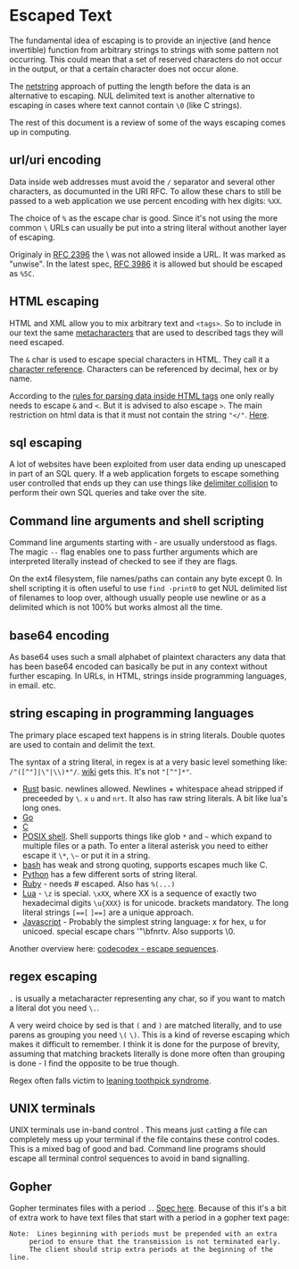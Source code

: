 # Escaped Text

The fundamental idea of escaping is to provide an injective (and hence invertible) function from arbitrary strings to strings with some pattern not occurring. This could mean that a set of reserved characters do not occur in the output, or that a certain character does not occur alone.

The [netstring](https://cr.yp.to/proto/netstrings.txt) approach of putting the length before the data is an alternative to escaping. NUL delimited text is another alternative to escaping in cases where text cannot contain `\0` (like C strings).

The rest of this document is a review of some of the ways escaping comes up in computing.


## url/uri encoding

Data inside web addresses must avoid the `/` separator and several other characters, as documunted in the URI RFC. To allow these chars to still be passed to a web application we use percent encoding with hex digits: `%XX`.

The choice of `%` as the escape char is good. Since it's not using the more common `\` URLs can usually be put into a string literal without another layer of escaping.

Originaly in [RFC 2396][rfc 2396] the \ was not allowed inside a URL. It was marked as "unwise". In the latest spec, [RFC 3986][rfc 3986] it is allowed but should be escaped as `%5C`.


## HTML escaping

HTML and XML allow you to mix arbitrary text and `<tags>`. So to include in our text the same [metacharacters][wikipedia metacharacter] that are used to described tags they will need escaped.

The `&` char is used to escape special characters in HTML. They call it a [character reference][html character references]. Characters can be referenced by decimal, hex or by name.

According to the [rules for parsing data inside HTML tags][html data parser] one only really needs to escape `&` and `<`. But it is advised to also escape `>`. The main restriction on html data is that it must not contain the string `"</"`. [Here](https://www.w3.org/TR/html5/syntax.html#restrictions-on-the-contents-of-raw-text-and-escapable-raw-text-elements).


## sql escaping

A lot of websites have been exploited from user data ending up unescaped in part of an SQL query. If a web application forgets to escape something user controlled that ends up they can use things like [delimiter collision][wikipedia delimiter collision] to perform their own SQL queries and take over the site.


## Command line arguments and shell scripting

Command line arguments starting with - are usually understood as flags. The magic `--` flag enables one to pass further arguments which are interpreted literally instead of checked to see if they are flags.

On the ext4 filesystem, file names/paths can contain any byte except 0. In shell scripting it is often useful to use `find -print0` to get NUL delimited list of filenames to loop over, although usually people use newline or as a delimited which is not 100% but works almost all the time.

## base64 encoding

As base64 uses such a small alphabet of plaintext characters any data that has been base64 encoded can basically be put in any context without further escaping. In URLs, in HTML, strings inside programming languages, in email. etc.


## string escaping in programming languages

The primary place escaped text happens is in string literals. Double quotes are used to contain and delimit the text.

The syntax of a string literal, in regex is at a very basic level something like: `/"([^"]|\"|\\)*"/`. [wiki](https://en.wikipedia.org/wiki/String_literal) gets this. It's not `"[^"]*"`.

* [Rust](https://doc.rust-lang.org/1.7.0/reference.html#string-literals) basic. newlines allowed. Newlines + whitespace ahead stripped if preceeded by `\`. `x` `u` and `nrt`. It also has raw string literals. A bit like lua's long ones.
* [Go](https://golang.org/ref/spec#String_literals)
* [C](https://en.wikipedia.org/wiki/C_syntax#Strings)
* [POSIX shell](http://pubs.opengroup.org/onlinepubs/009695399/utilities/xcu_chap02.html). Shell supports things like glob `*` and `~` which expand to multiple files or a path. To enter a literal asterisk you need to either escape it `\*`, `\~` or put it in a string.
* [bash](http://wiki.bash-hackers.org/syntax/quoting) has weak and strong quoting, supports escapes much like C.
* [Python](https://docs.python.org/dev/reference/lexical_analysis.html#string-and-bytes-literals) has a few different sorts of string literal.
* [Ruby](https://docs.ruby-lang.org/en/2.0.0/syntax/literals_rdoc.html) - needs # escaped. Also has `%(...)`
* [Lua](https://www.lua.org/manual/5.3/manual.html#3.1) - `\z` is special. `\xXX`, where XX is a sequence of exactly two hexadecimal digits `\u{XXX}` is for unicode. brackets mandatory. The long literal strings `[==[` `]==]` are a unique approach.
* [Javascript](http://www.ecma-international.org/ecma-262/9.0/index.html#sec-literals-string-literals) - Probably the simplest string language: x for hex, u for unicoed. special escape chars '"\bfnrtv. Also supports \0.

Another overview here: [codecodex - escape sequences](http://www.codecodex.com/wiki/Escape_sequences_and_escape_characters).

## regex escaping

`.` is usually a metacharacter representing any char, so if you want to match a literal dot you need `\.`.

A very weird choice by sed is that `(` and `)` are matched literally, and to use parens as grouping you need `\(` `\)`. This is a kind of reverse escaping which makes it difficult to remember. I think it is done for the purpose of brevity, assuming that matching brackets literally is done more often than grouping is done - I find the opposite to be true though.

Regex often falls victim to [leaning toothpick syndrome][wikipedia toothpick syndrome].


## UNIX terminals

UNIX terminals use in-band control . This means just `cat`ting a file can completely mess up your terminal if the file contains these control codes. This is a mixed bag of good and bad. Command line programs should escape all terminal control sequences to avoid in band signalling.


## Gopher

Gopher terminates files with a period `.`. [Spec here][gopher]. Because of this it's a bit of extra work to have text files that start with a period in a gopher text page:

```
Note:  Lines beginning with periods must be prepended with an extra
     period to ensure that the transmission is not terminated early.
     The client should strip extra periods at the beginning of the line.
```

[wikipedia metacharacter]: https://en.wikipedia.org/wiki/Metacharacter
[wikipedia percent-encoding]: https://en.wikipedia.org/wiki/Percent-encoding
[wikipedia escape-character]: https://en.wikipedia.org/wiki/Escape_character
[wikipedia toothpick syndrome]: https://en.wikipedia.org/wiki/Leaning_toothpick_syndrome
[wikipedia delimiter collision]: https://en.wikipedia.org/wiki/String_literal#Delimiter_collision
[wikipedia delimiter collision 2]: https://en.wikipedia.org/wiki/Delimiter#Delimiter_collision
[wikipedia in-band signalling]: https://en.wikipedia.org/wiki/In-band_signaling
[rfc 2396]: https://tools.ietf.org/html/rfc2396
[rfc 3986]: https://tools.ietf.org/html/rfc3986
[html character references]: https://www.w3.org/TR/html5/syntax.html#character-references
[html data parser]: https://www.w3.org/TR/html5/syntax.html#data-state
[gopher]: https://tools.ietf.org/html/rfc1436
